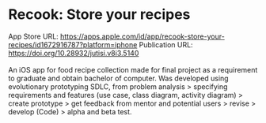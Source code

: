 # Recook: Store your recipes
App Store URL: https://apps.apple.com/id/app/recook-store-your-recipes/id1672916787?platform=iphone
Publication URL: https://doi.org/10.28932/jutisi.v8i3.5140
</br>
</br>
An iOS app for food recipe collection made for final project as a requirement to graduate and obtain bachelor of computer. Was developed using evolutionary prototyping SDLC, from problem analysis > specifying requirements and features (use case, class diagram, activity diagram) > create prototype > get feedback from mentor and potential users > revise > develop (Code) > alpha and beta test.
<br>
